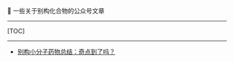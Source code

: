 👏 一些关于别构化合物的公众号文章

---
[TOC]

---
* [别构小分子药物总结：奇点到了吗？](https://mp.weixin.qq.com/s/l4oIPSjpngfNG7Z5XNSw7w)